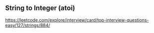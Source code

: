 ## String to Integer (atoi)
https://leetcode.com/explore/interview/card/top-interview-questions-easy/127/strings/884/
